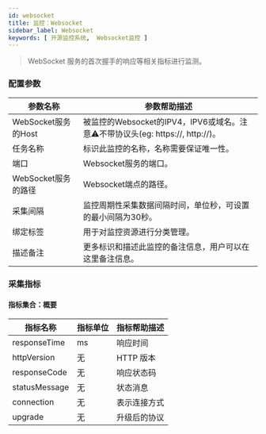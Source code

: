 ```yaml
---
id: websocket
title: 监控：Websocket
sidebar_label: Websocket
keywords: [ 开源监控系统,  Websocket监控 ]
---
```


> WebSocket 服务的首次握手的响应等相关指标进行监测。

### 配置参数

| 参数名称             | 参数帮助描述                                                       |
|------------------|--------------------------------------------------------------|
| WebSocket服务的Host | 被监控的Websocket的IPV4，IPV6或域名。注意⚠️不带协议头(eg: https://, http://)。 |
| 任务名称             | 标识此监控的名称，名称需要保证唯一性。                                          |
| 端口               | Websocket服务的端口。                                              |
| WebSocket服务的路径   | Websocket端点的路径。                                              |
| 采集间隔             | 监控周期性采集数据间隔时间，单位秒，可设置的最小间隔为30秒。                              |
| 绑定标签             | 用于对监控资源进行分类管理。                                               |
| 描述备注             | 更多标识和描述此监控的备注信息，用户可以在这里备注信息。                                 |

### 采集指标

#### 指标集合：概要

| 指标名称          | 指标单位 | 指标帮助描述  |
|---------------|------|---------|
| responseTime  | ms   | 响应时间    |
| httpVersion   | 无    | HTTP 版本 |
| responseCode  | 无    | 响应状态码   |
| statusMessage | 无    | 状态消息    |
| connection    | 无    | 表示连接方式  |
| upgrade       | 无    | 升级后的协议  |
